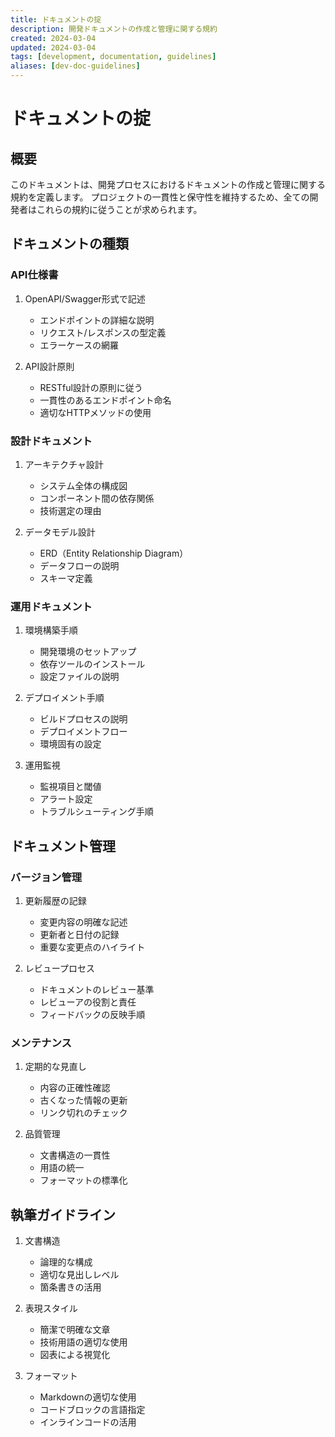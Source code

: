 ```yaml
---
title: ドキュメントの掟
description: 開発ドキュメントの作成と管理に関する規約
created: 2024-03-04
updated: 2024-03-04
tags: [development, documentation, guidelines]
aliases: [dev-doc-guidelines]
---
```


# ドキュメントの掟

## 概要

このドキュメントは、開発プロセスにおけるドキュメントの作成と管理に関する規約を定義します。
プロジェクトの一貫性と保守性を維持するため、全ての開発者はこれらの規約に従うことが求められます。

## ドキュメントの種類

### API仕様書

1. OpenAPI/Swagger形式で記述
   - エンドポイントの詳細な説明
   - リクエスト/レスポンスの型定義
   - エラーケースの網羅

2. API設計原則
   - RESTful設計の原則に従う
   - 一貫性のあるエンドポイント命名
   - 適切なHTTPメソッドの使用

### 設計ドキュメント

1. アーキテクチャ設計
   - システム全体の構成図
   - コンポーネント間の依存関係
   - 技術選定の理由

2. データモデル設計
   - ERD（Entity Relationship Diagram）
   - データフローの説明
   - スキーマ定義

### 運用ドキュメント

1. 環境構築手順
   - 開発環境のセットアップ
   - 依存ツールのインストール
   - 設定ファイルの説明

2. デプロイメント手順
   - ビルドプロセスの説明
   - デプロイメントフロー
   - 環境固有の設定

3. 運用監視
   - 監視項目と閾値
   - アラート設定
   - トラブルシューティング手順

## ドキュメント管理

### バージョン管理

1. 更新履歴の記録
   - 変更内容の明確な記述
   - 更新者と日付の記録
   - 重要な変更点のハイライト

2. レビュープロセス
   - ドキュメントのレビュー基準
   - レビューアの役割と責任
   - フィードバックの反映手順

### メンテナンス

1. 定期的な見直し
   - 内容の正確性確認
   - 古くなった情報の更新
   - リンク切れのチェック

2. 品質管理
   - 文書構造の一貫性
   - 用語の統一
   - フォーマットの標準化

## 執筆ガイドライン

1. 文書構造
   - 論理的な構成
   - 適切な見出しレベル
   - 箇条書きの活用

2. 表現スタイル
   - 簡潔で明確な文章
   - 技術用語の適切な使用
   - 図表による視覚化

3. フォーマット
   - Markdownの適切な使用
   - コードブロックの言語指定
   - インラインコードの活用